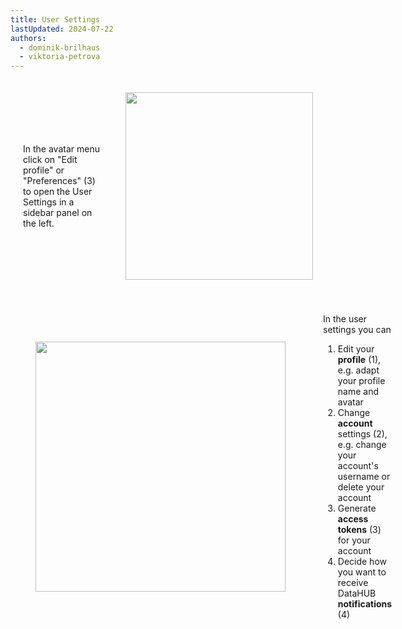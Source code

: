 ```yaml
---
title: User Settings
lastUpdated: 2024-07-22
authors:
  - dominik-brilhaus
  - viktoria-petrova
---
```


<style>

.container {
  display: flex;
  align-items: center;
  /*justify-content: center;*/
}

</style>

<div class="container">
  
  <div style="padding: 20px;">
  
  In the avatar menu click on "Edit profile" or "Preferences" (3) to open the User Settings in a sidebar panel on the left.
  
  </div>

  <img src="./../img/datahub-avatarMenu.drawio.svg" style="width: 300px; padding: 20px;">

</div>


<div class="container">
  
  <div style="padding: 20px;">
  <img src="./../img/datahub-preferences.drawio.svg" style="width: 400px; padding: 20px;">
  </div>

  <div style="padding: 20px;">

  In the user settings you can
  1. Edit your **profile** (1), e.g. adapt your profile name and avatar
  2. Change **account** settings (2), e.g. change your account's username or delete your account
  3. Generate **access tokens** (3) for your account
  4. Decide how you want to receive DataHUB **notifications** (4)

  </div>

</div>
